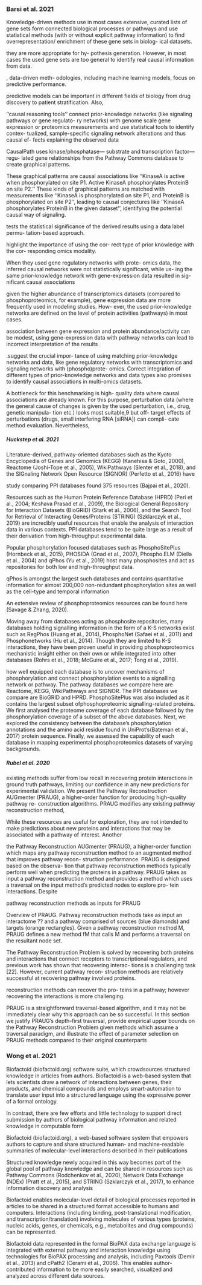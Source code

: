 ### Barsi et al. 2021

Knowledge-driven methods use in most cases extensive, curated lists of gene sets form connected biological processes or pathways and use statistical methods (with or without explicit pathway information) to find overrepresentation/ enrichment of these gene sets in biolog- ical datasets.

they are more appropriate for hy- pothesis generation. However, in most cases the used gene sets are too general to identify real causal information from data. 

, data-driven meth- odologies, including machine learning models, focus on predictive performance.

 predictive models can be important in different fields of biology from drug discovery to patient stratification. Also,

‘‘causal reasoning tools’’ connect prior-knowledge networks (like signaling pathways or gene regulato- ry networks) with genome scale gene expression or proteomics measurements and use statistical tools to identify contex- tualized, sample-specific signaling network alterations and thus causal ef- fects explaining the observed data

CausalPath uses kinase/phosphatase— substrate and transcription factor—regu- lated gene relationships from the Pathway Commons database to create graphical patterns.

These graphical patterns are causal associations like ‘‘KinaseA is active when phosphorylated on site P1. Active KinaseA phosphorylates ProteinB on site P2.’’ These kinds of graphical patterns are matched with measurements like ‘‘KinaseA is phosphorylated on site P1, and ProteinB is phosphorylated on site
P2’’, leading to causal conjectures like ‘‘KinaseA phosphorylates ProteinB in the given dataset’’, identifying the potential causal way of signaling. 

tests the statistical significance of the derived results using a data label permu- tation-based approach.

highlight the importance of using the cor- rect type of prior knowledge with the cor- responding omics modality.

When they used gene regulatory networks with prote- omics data, the inferred causal networks were not statistically significant, while us- ing the same prior-knowledge network with gene-expression data resulted in sig- nificant causal associations

given the higher abundance of transcriptomics datasets (compared to phosphoproteomics, for example), gene expression data are more frequently used in modeling studies. How- ever, the used prior-knowledge networks are defined on the level of protein activities (pathways) in most cases. 

association between gene expression and protein abundance/activity can be modest, using gene-expression data with pathway networks can lead to incorrect interpretation of the results

.suggest the crucial impor- tance of using matching prior-knowledge networks and data, like gene regulatory networks with transcriptomics and signaling networks with (phospho)prote- omics. Correct integration of different types of prior-knowledge networks and data types also promises to identify causal associations in multi-omics datasets.

A bottleneck for this benchmarking is high- quality data where causal associations are already known. For this purpose, perturbation data (where the general cause of changes is given by the used perturbation, i.e., drug, genetic manipula- tion etc.) looks most suitable,9 but off- target effects of perturbations (drugs, small interfering RNA [siRNA]) can compli- cate method evaluation. Nevertheless,





##### Huckstep et al. 2021

Literature-derived, pathway-oriented databases such as the Kyoto Encyclopedia of
Genes and Genomics (KEGG) (Kanehisa & Goto, 2000), Reactome (Joshi-Tope et al., 2005), WikiPathways (Slenter et al., 2018), and the SIGnaling Network Open Resource (SIGNOR) (Perfetto et al., 2016) have

study comparing PPI databases found 375 resources (Bajpai et al., 2020). 

Resources such as the Human Protein Reference Database (HPRD) (Peri et al., 2004; Keshava Prasad et al., 2009), the Biological General Repository for Interaction Datasets (BioGRID) (Stark et al., 2006), and the Search Tool for Retrieval of Interacting Genes/Proteins (STRING) (Szklarczyk et al., 2019) are incredibly useful resources that enable the analysis of interaction data in various contexts. PPI databases tend to be quite large as a result of their derivation from high-throughput experimental data. 

Popular phosphorylation focused databases such as PhosphoSitePlus (Hornbeck
et al., 2015), PHOSIDA (Gnad et al., 2007), Phospho.ELM (Diella et al., 2004) and qPhos (Yu et al., 2019) host many phosphosites and act as repositories for both low and high-throughput data.

qPhos is amongst the largest such databases and contains quantitative information for almost 200,000 non-redundant phosphorylation sites as well as the cell-type and temporal information

An extensive review of phosphoproteomics resources can be found here (Savage & Zhang, 2020). 

Moving away from databases acting as phosphosite repositories, many databases holding signalling information in the form of a K-S networks exist such as RegPhos (Huang et al., 2014), PhosphoNet (Safaei et al., 2011) and Phosphonetworks (Hu et al., 2014). Though they are limited to K-S interactions, they have been proven useful in providing phosphoproteomics mechanistic insight either on their own or while integrated into other databases (Rohrs et al., 2018; McGuire et al., 2017; Tong et al., 2019).

how well equipped each database is to uncover mechanisms of phosphorylation and connect phosphorylation events to a signalling network or pathway. The pathway databases we compare here are Reactome, KEGG, WikiPathways and SIGNOR. The PPI databases we compare are BioGRID and HPRD. PhosphoSitePlus was also included as it contains the largest subset ofphosphoproteomic signalling-related proteins. We first analysed the proteome coverage of each database followed by the phosphorylation coverage of a subset of the above databases. Next, we explored the consistency between the database’s phosphorylation annotations and the amino acid residue found in UniProt’s(Bateman et al., 2017) protein sequence. Finally, we assessed the capability of each database in mapping experimental phosphoproteomics datasets of varying backgrounds.



##### Rubel et al. 2020

existing methods suffer from low recall in recovering protein interactions in ground truth pathways, limiting our confidence in any new predictions for experimental validation. We present the Pathway Reconstruction AUGmenter (PRAUG), a higher-order function for producing high-quality pathway re- construction algorithms. PRAUG modifies any existing pathway reconstruction method,



While these resources are useful for exploration, they are not
intended to make predictions about new proteins and interactions that may be associated with a pathway of interest. Another



the Pathway Reconstruction AUGmenter (PRAUG), a
higher-order function which maps any pathway reconstruction method to an augmented method that improves pathway recon- struction performance. PRAUG is designed based on the observa- tion that pathway reconstruction methods typically perform well when predicting the proteins in a pathway. PRAUG takes as input a pathway reconstruction method and provides a method which uses a traversal on the input method’s predicted nodes to explore pro- tein interactions. Despite

pathway reconstruction methods as inputs for PRAUG

Overview of PRAUG. Pathway reconstruction methods take as input an interactome ?? and a pathway comprised of sources (blue diamonds) and targets (orange rectangles). Given a pathway reconstruction method M, PRAUG defines a new method fM that calls M and performs a traversal on the resultant node set.

The Pathway Reconstruction Problem is solved by recovering both proteins and interactions that connect receptors to transcriptional regulators, and previous work has shown that recovering interac- tions is a challenging task [22]. However, current pathway recon- struction methods are relatively successful at recovering pathway involved proteins.

reconstruction methods can recover the pro- teins in a pathway; however recovering the interactions is more challenging.



PRAUG is a straightforward traversal-based algorithm, and it may not be immediately clear why this approach can be so successful. In this section we justify PRAUG’s depth-first traversal, provide empirical upper bounds on the Pathway Reconstruction Problem given methods which assume a traversal paradigm, and illustrate the effect of parameter selection on PRAUG methods compared to their original counterparts



### Wong et al. 2021



Biofactoid (biofactoid.org) software suite, which crowdsources structured knowledge in articles from authors. Biofactoid is a web-based system that lets scientists draw a network of interactions between genes, their products, and chemical compounds and employs smart-automation to translate user input into a structured language using the expressive power of a formal ontology. 

In contrast, there are few efforts and little technology to support direct submission by authors of biological pathway information and related knowledge in computable form

Biofactoid (biofactoid.org), a web-based software system that
empowers authors to capture and share structured human- and machine-readable summaries of molecular-level interactions described in their publications

Structured knowledge newly acquired in this way becomes part of the global pool of pathway knowledge and can be shared in resources such as Pathway Commons (Rodchenkov et al., 2020), Network Data Exchange (NDEx) (Pratt et al., 2015), and STRING (Szklarczyk et al., 2017), to enhance information discovery and analysis



Biofactoid enables molecular-level detail of biological processes reported in articles
to be shared in a structured format accessible to humans and computers. Interactions (including binding, post-translational modification, and transcription/translation) involving molecules of various types (proteins, nucleic acids, genes, or chemicals, e.g., metabolites and drug compounds) can be represented. 

Biofactoid data represented in the formal BioPAX data
exchange language is integrated with external pathway and interaction knowledge using technologies for BioPAX processing and analysis, including Paxtools (Demir et al., 2013) and cPath2 (Cerami et al., 2006). This enables author-contributed information to be more easily searched, visualized and analyzed across different data sources.

